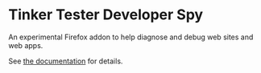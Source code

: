 # Tinker Tester Developer Spy
An experimental Firefox addon to help diagnose and debug web sites and web apps.

See [the documentation](docs/index.html) for details.
